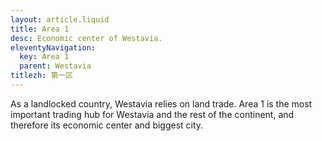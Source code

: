 ```yaml
---
layout: article.liquid
title: Area 1
desc: Economic center of Westavia.
eleventyNavigation:
  key: Area 1
  parent: Westavia
titlezh: 第一区
---
```


As a landlocked country, Westavia relies on land trade. Area 1 is the most important trading hub for Westavia and the rest of the continent, and therefore its economic center and biggest city.
